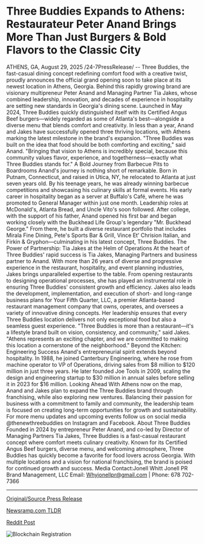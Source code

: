 # Three Buddies Expands to Athens: Restaurateur Peter Anand Brings More Than Just Burgers &amp; Bold Flavors to the Classic City

ATHENS, GA, August 29, 2025 /24-7PressRelease/ -- Three Buddies, the fast-casual dining concept redefining comfort food with a creative twist, proudly announces the official grand opening soon to take place at its newest location in Athens, Georgia. Behind this rapidly growing brand are visionary multipreneur Peter Anand and Managing Partner Tia Jakes, whose combined leadership, innovation, and decades of experience in hospitality are setting new standards in Georgia's dining scene.  Launched in May 2024, Three Buddies quickly distinguished itself with its Certified Angus Beef burgers—widely regarded as some of Atlanta's best—alongside a diverse menu that blends comfort and creativity. In less than a year, Anand and Jakes have successfully opened three thriving locations, with Athens marking the latest milestone in the brand's expansion.  "Three Buddies was built on the idea that food should be both comforting and exciting," said Anand. "Bringing that vision to Athens is incredibly special, because this community values flavor, experience, and togetherness—exactly what Three Buddies stands for."  A Bold Journey from Barbecue Pits to Boardrooms Anand's journey is nothing short of remarkable. Born in Putnam, Connecticut, and raised in Utica, NY, he relocated to Atlanta at just seven years old. By his teenage years, he was already winning barbecue competitions and showcasing his culinary skills at formal events. His early career in hospitality began as a server at Buffalo's Café, where he was promoted to General Manager within just one month. Leadership roles at McDonald's, Atlanta Bread, and Uncle Vito's soon followed.  After college, with the support of his father, Anand opened his first bar and began working closely with the Buckhead Life Group's legendary "Mr. Buckhead George." From there, he built a diverse restaurant portfolio that includes Mirala Fine Dining, Pete's Sports Bar & Grill, Vince Et' Chrision Italian, and Firkin & Gryphon—culminating in his latest concept, Three Buddies.  The Power of Partnership: Tia Jakes at the Helm of Operations At the heart of Three Buddies' rapid success is Tia Jakes, Managing Partners and business partner to Anand. With more than 26 years of diverse and progressive experience in the restaurant, hospitality, and event planning industries, Jakes brings unparalleled expertise to the table. From opening restaurants to designing operational processes, she has played an instrumental role in ensuring Three Buddies' consistent growth and efficiency.  Jakes also leads the development, implementation, and execution of short- and long-range business plans for Your Fifth Quarter, LLC, a premier Atlanta-based restaurant management company that owns, operates, and oversees a variety of innovative dining concepts. Her leadership ensures that every Three Buddies location delivers not only exceptional food but also a seamless guest experience.  "Three Buddies is more than a restaurant—it's a lifestyle brand built on vision, consistency, and community," said Jakes. "Athens represents an exciting chapter, and we are committed to making this location a cornerstone of the neighborhood."  Beyond the Kitchen: Engineering Success Anand's entrepreneurial spirit extends beyond hospitality. In 1988, he joined Canterbury Engineering, where he rose from machine operator to VP of Operations, driving sales from $8 million to $120 million in just three years. He later founded Joe Tools in 2009, scaling the design and engineering startup to $30 million in annual sales before selling it in 2023 for $16 million.  Looking Ahead With Athens now on the map, Anand and Jakes plan to expand the Three Buddies brand through franchising, while also exploring new ventures. Balancing their passion for business with a commitment to family and community, the leadership team is focused on creating long-term opportunities for growth and sustainability.  For more menu updates and upcoming events follow us on social media @thenewthreebuddies on Instagram and Facebook.  About Three Buddies Founded in 2024 by entrepreneur Peter Anand, and co-led by Director of Managing Partners Tia Jakes, Three Buddies is a fast-casual restaurant concept where comfort meets culinary creativity. Known for its Certified Angus Beef burgers, diverse menu, and welcoming atmosphere, Three Buddies has quickly become a favorite for food lovers across Georgia. With multiple locations and a vision for national franchising, the brand is poised for continued growth and success.  Media Contact:Jonell Whitt Jonell PR Brand Management, LLC Email: Whyjonellpr@gmail.com | Phone: 678 702-7366 

---

[Original/Source Press Release](https://www.24-7pressrelease.com/press-release/526275/three-buddies-expands-to-athens-restaurateur-peter-anand-brings-more-than-just-burgers-bold-flavors-to-the-classic-city)
                    

[Newsramp.com TLDR](https://newsramp.com/curated-news/three-buddies-expands-to-athens-with-creative-comfort-food-concept/473e5e056eb4b678d064785bb7e5f508) 

 



[Reddit Post](https://www.reddit.com/r/TravelAndLeisureNews/comments/1n30sp5/three_buddies_expands_to_athens_with_creative/) 



![Blockchain Registration](https://cdn.newsramp.app/24-7PressRelease/qrcode/258/29/jazzZNvd.webp)